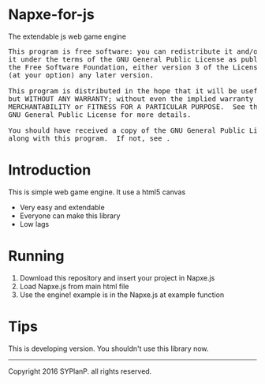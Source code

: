 # Napxe-for-js
The extendable js web game engine

<pre>
This program is free software: you can redistribute it and/or modify
it under the terms of the GNU General Public License as published by
the Free Software Foundation, either version 3 of the License, or
(at your option) any later version.

This program is distributed in the hope that it will be useful,
but WITHOUT ANY WARRANTY; without even the implied warranty of
MERCHANTABILITY or FITNESS FOR A PARTICULAR PURPOSE.  See the
GNU General Public License for more details.

You should have received a copy of the GNU General Public License
along with this program.  If not, see <http://www.gnu.org/licenses/>.
</pre>

# Introduction
This is simple web game engine. It use a html5 canvas
+ Very easy and extendable
+ Everyone can make this library
+ Low lags

# Running
1. Download this repository and insert your project in Napxe.js
2. Load Napxe.js from main html file
3. Use the engine!
example is in the Napxe.js at example function

# Tips
This is developing version. You shouldn't use this library now.

---

Copyright 2016 SYPlanP. all rights reserved.
